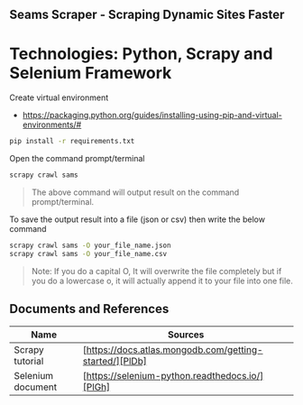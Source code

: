 ## Seams Scraper - Scraping Dynamic Sites Faster

# Technologies: Python, Scrapy and Selenium Framework

Create virtual environment 
- https://packaging.python.org/guides/installing-using-pip-and-virtual-environments/#
```sh
pip install -r requirements.txt
```
Open the command prompt/terminal

```sh 
scrapy crawl sams
``` 
> The above command will output result on the command prompt/terminal.

To save the output result into a file (json or csv) then write the below command

```sh 
scrapy crawl sams -O your_file_name.json
scrapy crawl sams -O your_file_name.csv
```

> Note: If you do a capital O, It will overwrite the file completely but if you do a lowercase o, it will actually append it to your file into one file.


## Documents and References

| Name | Sources |
| ------ | ------ |
| Scrapy tutorial | [https://docs.atlas.mongodb.com/getting-started/][PlDb] |
| Selenium document | [https://selenium-python.readthedocs.io/][PlGh] |


   [PlDb]: <https://docs.scrapy.org/en/latest/intro/tutorial.html>
   [PlGh]: <https://selenium-python.readthedocs.io/>
